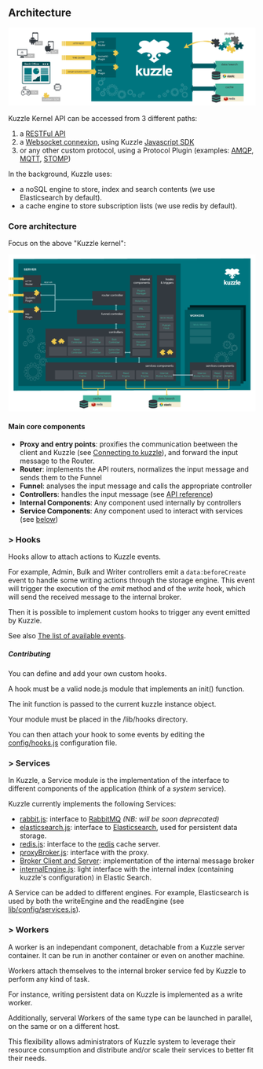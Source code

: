 ## Architecture

![archi_fonctionnal](./images/global-overview.png)

Kuzzle Kernel API can be accessed from 3 different paths:

1. a [RESTFul API](/api-reference/?rest)
2. a [Websocket connexion](/api-reference/?websocket), using Kuzzle [Javascript SDK](/sdk-documentation)
3. or any other custom protocol, using a Protocol Plugin (examples: [AMQP](/api-reference/?amqp), [MQTT](/api-reference/?mqtt), [STOMP](/api-reference/?stomp))

In the background, Kuzzle uses:

* a noSQL engine to store, index and search contents (we use Elasticsearch by default).
* a cache engine to store subscription lists (we use redis by default).

### Core architecture

Focus on the above "Kuzzle kernel":

![archi_core](./images/core-architecture.png)

#### Main core components

* **Proxy and entry points**: proxifies the communication beetween the client and Kuzzle (see [Connecting to kuzzle](/api-reference/#connecting-to-kuzzle)), and forward the input message to the Router.
* **Router**: implements the API routers, normalizes the input message and sends them to the Funnel
* **Funnel**: analyses the input message and calls the appropriate controller
* **Controllers**: handles the input message (see [API reference](/api-reference))
* **Internal Components**: Any component used internally by controllers
* **Service Components**: Any component used to interact with services (see [below](#gt-services))


### > Hooks

Hooks allow to attach actions to Kuzzle events.

For example, Admin, Bulk and Writer controllers emit a `data:beforeCreate` event to handle some writing actions through the storage engine.
This event will trigger the execution of the *emit* method and of the *write* hook, which will send the received message to the internal broker.

Then it is possible to implement custom hooks to trigger any event emitted by Kuzzle.

See also [The list of available events](#kuzzle-events-list).


##### Contributing

You can define and add your own custom hooks.

A hook must be a valid node.js module that implements an init() function.

The init function is passed to the current kuzzle instance object.

Your module must be placed in the /lib/hooks directory.

You can then attach your hook to some events by editing the [config/hooks.js](https://github.com/kuzzleio/kuzzle/blob/master/lib/config/hooks.js) configuration file.

### > Services


In Kuzzle, a Service module is the implementation of the interface to different components of the application (think of a *system* service).

Kuzzle currently implements the following Services:

* [rabbit.js](https://github.com/kuzzleio/kuzzle/blob/master/lib/services/rabbit.js): interface to [RabbitMQ](https://www.rabbitmq.com/) _(NB: will be soon deprecated)_
* [elasticsearch.js](https://github.com/kuzzleio/kuzzle/blob/master/lib/services/elasticsearch.js): interface to [Elasticsearch](https://www.elastic.co/products/elasticsearch), used for persistent data storage.
* [redis.js](https://github.com/kuzzleio/kuzzle/blob/master/lib/services/redis.js): interface to the [redis](http://redis.io) cache server.
* [proxyBroker.js](https://github.com/kuzzleio/kuzzle/blob/master/lib/services/proxyBroker.js): interface with the proxy.
* [Broker Client and Server](https://github.com/kuzzleio/kuzzle/blob/master/lib/services/broker): implementation of the internal message broker
* [internalEngine.js](https://github.com/kuzzleio/kuzzle/blob/master/lib/services/internalEngine.js): light interface with the internal index (containing kuzzle's configuration) in Elastic Search.


A Service can be added to different engines. For example, Elasticsearch is used by both the writeEngine and the readEngine (see [lib/config/services.js](https://github.com/kuzzleio/kuzzle/blob/master/lib/config/services.js)).

### > Workers

A worker is an independant component, detachable from a Kuzzle server container. It can be run in another container or even on another machine.

Workers attach themselves to the internal broker service fed by Kuzzle to perform any kind of task.

For instance, writing persistent data on Kuzzle is implemented as a write worker.

Additionally, serveral Workers of the same type can be launched in parallel, on the same or on a different host.

This flexibility allows administrators of Kuzzle system to leverage their resource consumption and distribute and/or scale their services to better fit their needs.
